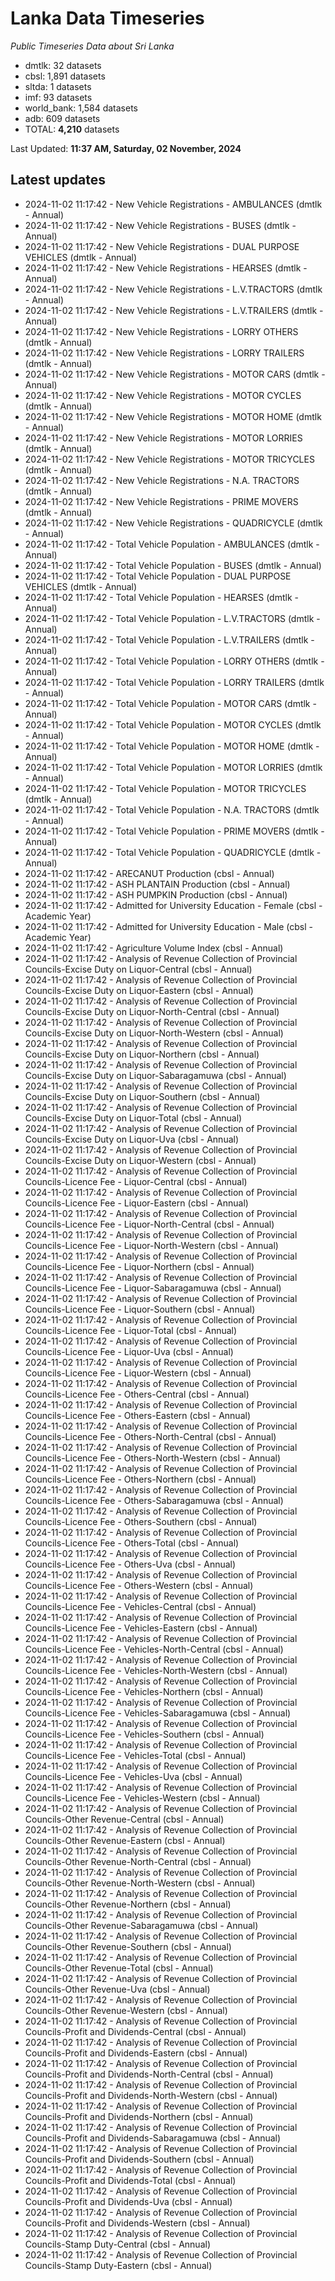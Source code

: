 # Lanka Data Timeseries
*Public Timeseries Data about Sri Lanka*

* dmtlk: 32 datasets
* cbsl: 1,891 datasets
* sltda: 1 datasets
* imf: 93 datasets
* world_bank: 1,584 datasets
* adb: 609 datasets
* TOTAL: **4,210** datasets

Last Updated: **11:37 AM, Saturday, 02 November, 2024**

## Latest updates

* 2024-11-02 11:17:42 - New Vehicle Registrations - AMBULANCES (dmtlk - Annual)
* 2024-11-02 11:17:42 - New Vehicle Registrations - BUSES (dmtlk - Annual)
* 2024-11-02 11:17:42 - New Vehicle Registrations - DUAL PURPOSE VEHICLES (dmtlk - Annual)
* 2024-11-02 11:17:42 - New Vehicle Registrations - HEARSES (dmtlk - Annual)
* 2024-11-02 11:17:42 - New Vehicle Registrations - L.V.TRACTORS (dmtlk - Annual)
* 2024-11-02 11:17:42 - New Vehicle Registrations - L.V.TRAILERS (dmtlk - Annual)
* 2024-11-02 11:17:42 - New Vehicle Registrations - LORRY OTHERS (dmtlk - Annual)
* 2024-11-02 11:17:42 - New Vehicle Registrations - LORRY TRAILERS (dmtlk - Annual)
* 2024-11-02 11:17:42 - New Vehicle Registrations - MOTOR CARS (dmtlk - Annual)
* 2024-11-02 11:17:42 - New Vehicle Registrations - MOTOR CYCLES (dmtlk - Annual)
* 2024-11-02 11:17:42 - New Vehicle Registrations - MOTOR HOME (dmtlk - Annual)
* 2024-11-02 11:17:42 - New Vehicle Registrations - MOTOR LORRIES (dmtlk - Annual)
* 2024-11-02 11:17:42 - New Vehicle Registrations - MOTOR TRICYCLES (dmtlk - Annual)
* 2024-11-02 11:17:42 - New Vehicle Registrations - N.A. TRACTORS (dmtlk - Annual)
* 2024-11-02 11:17:42 - New Vehicle Registrations - PRIME MOVERS (dmtlk - Annual)
* 2024-11-02 11:17:42 - New Vehicle Registrations - QUADRICYCLE (dmtlk - Annual)
* 2024-11-02 11:17:42 - Total Vehicle Population - AMBULANCES (dmtlk - Annual)
* 2024-11-02 11:17:42 - Total Vehicle Population - BUSES (dmtlk - Annual)
* 2024-11-02 11:17:42 - Total Vehicle Population - DUAL PURPOSE VEHICLES (dmtlk - Annual)
* 2024-11-02 11:17:42 - Total Vehicle Population - HEARSES (dmtlk - Annual)
* 2024-11-02 11:17:42 - Total Vehicle Population - L.V.TRACTORS (dmtlk - Annual)
* 2024-11-02 11:17:42 - Total Vehicle Population - L.V.TRAILERS (dmtlk - Annual)
* 2024-11-02 11:17:42 - Total Vehicle Population - LORRY OTHERS (dmtlk - Annual)
* 2024-11-02 11:17:42 - Total Vehicle Population - LORRY TRAILERS (dmtlk - Annual)
* 2024-11-02 11:17:42 - Total Vehicle Population - MOTOR CARS (dmtlk - Annual)
* 2024-11-02 11:17:42 - Total Vehicle Population - MOTOR CYCLES (dmtlk - Annual)
* 2024-11-02 11:17:42 - Total Vehicle Population - MOTOR HOME (dmtlk - Annual)
* 2024-11-02 11:17:42 - Total Vehicle Population - MOTOR LORRIES (dmtlk - Annual)
* 2024-11-02 11:17:42 - Total Vehicle Population - MOTOR TRICYCLES (dmtlk - Annual)
* 2024-11-02 11:17:42 - Total Vehicle Population - N.A. TRACTORS (dmtlk - Annual)
* 2024-11-02 11:17:42 - Total Vehicle Population - PRIME MOVERS (dmtlk - Annual)
* 2024-11-02 11:17:42 - Total Vehicle Population - QUADRICYCLE (dmtlk - Annual)
* 2024-11-02 11:17:42 - ARECANUT Production (cbsl - Annual)
* 2024-11-02 11:17:42 - ASH PLANTAIN Production (cbsl - Annual)
* 2024-11-02 11:17:42 - ASH PUMPKIN Production (cbsl - Annual)
* 2024-11-02 11:17:42 - Admitted for University Education - Female (cbsl - Academic Year)
* 2024-11-02 11:17:42 - Admitted for University Education - Male (cbsl - Academic Year)
* 2024-11-02 11:17:42 - Agriculture Volume Index (cbsl - Annual)
* 2024-11-02 11:17:42 - Analysis of Revenue Collection of Provincial Councils-Excise Duty on Liquor-Central (cbsl - Annual)
* 2024-11-02 11:17:42 - Analysis of Revenue Collection of Provincial Councils-Excise Duty on Liquor-Eastern (cbsl - Annual)
* 2024-11-02 11:17:42 - Analysis of Revenue Collection of Provincial Councils-Excise Duty on Liquor-North-Central (cbsl - Annual)
* 2024-11-02 11:17:42 - Analysis of Revenue Collection of Provincial Councils-Excise Duty on Liquor-North-Western (cbsl - Annual)
* 2024-11-02 11:17:42 - Analysis of Revenue Collection of Provincial Councils-Excise Duty on Liquor-Northern (cbsl - Annual)
* 2024-11-02 11:17:42 - Analysis of Revenue Collection of Provincial Councils-Excise Duty on Liquor-Sabaragamuwa (cbsl - Annual)
* 2024-11-02 11:17:42 - Analysis of Revenue Collection of Provincial Councils-Excise Duty on Liquor-Southern (cbsl - Annual)
* 2024-11-02 11:17:42 - Analysis of Revenue Collection of Provincial Councils-Excise Duty on Liquor-Total (cbsl - Annual)
* 2024-11-02 11:17:42 - Analysis of Revenue Collection of Provincial Councils-Excise Duty on Liquor-Uva (cbsl - Annual)
* 2024-11-02 11:17:42 - Analysis of Revenue Collection of Provincial Councils-Excise Duty on Liquor-Western (cbsl - Annual)
* 2024-11-02 11:17:42 - Analysis of Revenue Collection of Provincial Councils-Licence Fee - Liquor-Central (cbsl - Annual)
* 2024-11-02 11:17:42 - Analysis of Revenue Collection of Provincial Councils-Licence Fee - Liquor-Eastern (cbsl - Annual)
* 2024-11-02 11:17:42 - Analysis of Revenue Collection of Provincial Councils-Licence Fee - Liquor-North-Central (cbsl - Annual)
* 2024-11-02 11:17:42 - Analysis of Revenue Collection of Provincial Councils-Licence Fee - Liquor-North-Western (cbsl - Annual)
* 2024-11-02 11:17:42 - Analysis of Revenue Collection of Provincial Councils-Licence Fee - Liquor-Northern (cbsl - Annual)
* 2024-11-02 11:17:42 - Analysis of Revenue Collection of Provincial Councils-Licence Fee - Liquor-Sabaragamuwa (cbsl - Annual)
* 2024-11-02 11:17:42 - Analysis of Revenue Collection of Provincial Councils-Licence Fee - Liquor-Southern (cbsl - Annual)
* 2024-11-02 11:17:42 - Analysis of Revenue Collection of Provincial Councils-Licence Fee - Liquor-Total (cbsl - Annual)
* 2024-11-02 11:17:42 - Analysis of Revenue Collection of Provincial Councils-Licence Fee - Liquor-Uva (cbsl - Annual)
* 2024-11-02 11:17:42 - Analysis of Revenue Collection of Provincial Councils-Licence Fee - Liquor-Western (cbsl - Annual)
* 2024-11-02 11:17:42 - Analysis of Revenue Collection of Provincial Councils-Licence Fee - Others-Central (cbsl - Annual)
* 2024-11-02 11:17:42 - Analysis of Revenue Collection of Provincial Councils-Licence Fee - Others-Eastern (cbsl - Annual)
* 2024-11-02 11:17:42 - Analysis of Revenue Collection of Provincial Councils-Licence Fee - Others-North-Central (cbsl - Annual)
* 2024-11-02 11:17:42 - Analysis of Revenue Collection of Provincial Councils-Licence Fee - Others-North-Western (cbsl - Annual)
* 2024-11-02 11:17:42 - Analysis of Revenue Collection of Provincial Councils-Licence Fee - Others-Northern (cbsl - Annual)
* 2024-11-02 11:17:42 - Analysis of Revenue Collection of Provincial Councils-Licence Fee - Others-Sabaragamuwa (cbsl - Annual)
* 2024-11-02 11:17:42 - Analysis of Revenue Collection of Provincial Councils-Licence Fee - Others-Southern (cbsl - Annual)
* 2024-11-02 11:17:42 - Analysis of Revenue Collection of Provincial Councils-Licence Fee - Others-Total (cbsl - Annual)
* 2024-11-02 11:17:42 - Analysis of Revenue Collection of Provincial Councils-Licence Fee - Others-Uva (cbsl - Annual)
* 2024-11-02 11:17:42 - Analysis of Revenue Collection of Provincial Councils-Licence Fee - Others-Western (cbsl - Annual)
* 2024-11-02 11:17:42 - Analysis of Revenue Collection of Provincial Councils-Licence Fee - Vehicles-Central (cbsl - Annual)
* 2024-11-02 11:17:42 - Analysis of Revenue Collection of Provincial Councils-Licence Fee - Vehicles-Eastern (cbsl - Annual)
* 2024-11-02 11:17:42 - Analysis of Revenue Collection of Provincial Councils-Licence Fee - Vehicles-North-Central (cbsl - Annual)
* 2024-11-02 11:17:42 - Analysis of Revenue Collection of Provincial Councils-Licence Fee - Vehicles-North-Western (cbsl - Annual)
* 2024-11-02 11:17:42 - Analysis of Revenue Collection of Provincial Councils-Licence Fee - Vehicles-Northern (cbsl - Annual)
* 2024-11-02 11:17:42 - Analysis of Revenue Collection of Provincial Councils-Licence Fee - Vehicles-Sabaragamuwa (cbsl - Annual)
* 2024-11-02 11:17:42 - Analysis of Revenue Collection of Provincial Councils-Licence Fee - Vehicles-Southern (cbsl - Annual)
* 2024-11-02 11:17:42 - Analysis of Revenue Collection of Provincial Councils-Licence Fee - Vehicles-Total (cbsl - Annual)
* 2024-11-02 11:17:42 - Analysis of Revenue Collection of Provincial Councils-Licence Fee - Vehicles-Uva (cbsl - Annual)
* 2024-11-02 11:17:42 - Analysis of Revenue Collection of Provincial Councils-Licence Fee - Vehicles-Western (cbsl - Annual)
* 2024-11-02 11:17:42 - Analysis of Revenue Collection of Provincial Councils-Other Revenue-Central (cbsl - Annual)
* 2024-11-02 11:17:42 - Analysis of Revenue Collection of Provincial Councils-Other Revenue-Eastern (cbsl - Annual)
* 2024-11-02 11:17:42 - Analysis of Revenue Collection of Provincial Councils-Other Revenue-North-Central (cbsl - Annual)
* 2024-11-02 11:17:42 - Analysis of Revenue Collection of Provincial Councils-Other Revenue-North-Western (cbsl - Annual)
* 2024-11-02 11:17:42 - Analysis of Revenue Collection of Provincial Councils-Other Revenue-Northern (cbsl - Annual)
* 2024-11-02 11:17:42 - Analysis of Revenue Collection of Provincial Councils-Other Revenue-Sabaragamuwa (cbsl - Annual)
* 2024-11-02 11:17:42 - Analysis of Revenue Collection of Provincial Councils-Other Revenue-Southern (cbsl - Annual)
* 2024-11-02 11:17:42 - Analysis of Revenue Collection of Provincial Councils-Other Revenue-Total (cbsl - Annual)
* 2024-11-02 11:17:42 - Analysis of Revenue Collection of Provincial Councils-Other Revenue-Uva (cbsl - Annual)
* 2024-11-02 11:17:42 - Analysis of Revenue Collection of Provincial Councils-Other Revenue-Western (cbsl - Annual)
* 2024-11-02 11:17:42 - Analysis of Revenue Collection of Provincial Councils-Profit and Dividends-Central (cbsl - Annual)
* 2024-11-02 11:17:42 - Analysis of Revenue Collection of Provincial Councils-Profit and Dividends-Eastern (cbsl - Annual)
* 2024-11-02 11:17:42 - Analysis of Revenue Collection of Provincial Councils-Profit and Dividends-North-Central (cbsl - Annual)
* 2024-11-02 11:17:42 - Analysis of Revenue Collection of Provincial Councils-Profit and Dividends-North-Western (cbsl - Annual)
* 2024-11-02 11:17:42 - Analysis of Revenue Collection of Provincial Councils-Profit and Dividends-Northern (cbsl - Annual)
* 2024-11-02 11:17:42 - Analysis of Revenue Collection of Provincial Councils-Profit and Dividends-Sabaragamuwa (cbsl - Annual)
* 2024-11-02 11:17:42 - Analysis of Revenue Collection of Provincial Councils-Profit and Dividends-Southern (cbsl - Annual)
* 2024-11-02 11:17:42 - Analysis of Revenue Collection of Provincial Councils-Profit and Dividends-Total (cbsl - Annual)
* 2024-11-02 11:17:42 - Analysis of Revenue Collection of Provincial Councils-Profit and Dividends-Uva (cbsl - Annual)
* 2024-11-02 11:17:42 - Analysis of Revenue Collection of Provincial Councils-Profit and Dividends-Western (cbsl - Annual)
* 2024-11-02 11:17:42 - Analysis of Revenue Collection of Provincial Councils-Stamp Duty-Central (cbsl - Annual)
* 2024-11-02 11:17:42 - Analysis of Revenue Collection of Provincial Councils-Stamp Duty-Eastern (cbsl - Annual)